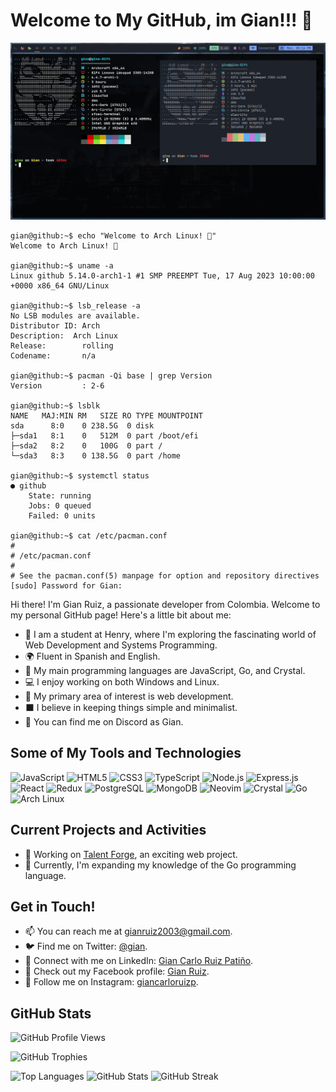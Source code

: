 
# Welcome to My GitHub, im Gian!!! 👋

![Header](https://github.com/Giankrp/Giankrp/blob/main/Screenshot_2023-07-31-17-16-05_1366x768.png)

```console
gian@github:~$ echo "Welcome to Arch Linux! 🐧"
Welcome to Arch Linux! 🐧

gian@github:~$ uname -a
Linux github 5.14.0-arch1-1 #1 SMP PREEMPT Tue, 17 Aug 2023 10:00:00 +0000 x86_64 GNU/Linux

gian@github:~$ lsb_release -a
No LSB modules are available.
Distributor ID: Arch
Description:  Arch Linux
Release:        rolling
Codename:       n/a

gian@github:~$ pacman -Qi base | grep Version
Version         : 2-6

gian@github:~$ lsblk
NAME   MAJ:MIN RM   SIZE RO TYPE MOUNTPOINT
sda      8:0    0 238.5G  0 disk
├─sda1   8:1    0   512M  0 part /boot/efi
├─sda2   8:2    0   100G  0 part /
└─sda3   8:3    0 138.5G  0 part /home

gian@github:~$ systemctl status
● github
    State: running
    Jobs: 0 queued
    Failed: 0 units

gian@github:~$ cat /etc/pacman.conf
#
# /etc/pacman.conf
#
# See the pacman.conf(5) manpage for option and repository directives
[sudo] Password for Gian:
```
Hi there! I'm Gian Ruiz, a passionate developer from Colombia. Welcome to my personal GitHub page! Here's a little bit about me:

- 🏫 I am a student at Henry, where I'm exploring the fascinating world of Web Development and Systems Programming.
- 🌍 Fluent in Spanish and English.
- 🌟 My main programming languages are JavaScript, Go, and Crystal.
- 💻 I enjoy working on both Windows and Linux.
- 🚩 My primary area of interest is web development.
- ⬛ I believe in keeping things simple and minimalist.
- 💎 You can find me on Discord as Gian.

## Some of My Tools and Technologies

![JavaScript](https://img.shields.io/badge/javascript-%23000000?style=for-the-badge&logo=javascript&logoColor=white)
![HTML5](https://img.shields.io/badge/html5-%23000000?style=for-the-badge&logo=html5&logoColor=white)
![CSS3](https://img.shields.io/badge/css3-%23000000?style=for-the-badge&logo=css3&logoColor=white)
![TypeScript](https://img.shields.io/badge/typescript-%23000000?style=for-the-badge&logo=typescript&logoColor=white)
![Node.js](https://img.shields.io/badge/node.js-%23000000?style=for-the-badge&logo=node.js&logoColor=white)
![Express.js](https://img.shields.io/badge/Express.js-%23000000?style=for-the-badge)
![React](https://img.shields.io/badge/react-%23000000?style=for-the-badge&logo=react&logoColor=white)
![Redux](https://img.shields.io/badge/redux-%23000000?style=for-the-badge&logo=redux&logoColor=white)
![PostgreSQL](https://img.shields.io/badge/postgres-%23000000?style=for-the-badge&logo=postgresql&logoColor=white)
![MongoDB](https://img.shields.io/badge/MongoDB-%23000000?style=for-the-badge&logo=mongodb&logoColor=white)
![Neovim](https://img.shields.io/badge/neovim-%23000000?style=for-the-badge&logo=neovim&logoColor=white)
![Crystal](https://img.shields.io/badge/crystal-%23000000?style=for-the-badge&logo=crystal&logoColor=white)
![Go](https://img.shields.io/badge/go-%23000000?style=for-the-badge&logo=go&logoColor=white)
![Arch Linux](https://img.shields.io/badge/Arch%20Linux-%23000000?style=for-the-badge&logo=arch-linux&logoColor=white)
## Current Projects and Activities

- 🚀 Working on [Talent Forge](https://deploy-front-end-git-main-shakkus.vercel.app/), an exciting web project.
- 🌱 Currently, I'm expanding my knowledge of the Go programming language.

## Get in Touch!

- 📫 You can reach me at gianruiz2003@gmail.com.
- 🐦 Find me on Twitter: [@gian](https://twitter.com/gian).
- 🔗 Connect with me on LinkedIn: [Gian Carlo Ruiz Patiño](https://linkedin.com/in/gian%20carlo%20ruiz%20patiño).
- 📘 Check out my Facebook profile: [Gian Ruiz](https://fb.com/gian%20ruiz).
- 📸 Follow me on Instagram: [giancarloruizp](https://instagram.com/giancarloruizp).

## GitHub Stats

![GitHub Profile Views](https://komarev.com/ghpvc/?username=giankrp&label=Profile%20views&color=0e75b6&style=flat)

![GitHub Trophies](https://github-profile-trophy.vercel.app/?username=giankrp)

![Top Languages](https://github-readme-stats.vercel.app/api/top-langs?username=giankrp&show_icons=true&locale=en&layout=compact)
![GitHub Stats](https://github-readme-stats.vercel.app/api?username=giankrp&show_icons=true&locale=en)
![GitHub Streak](https://github-readme-streak-stats.herokuapp.com/?user=giankrp)

